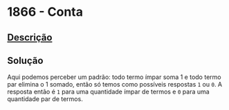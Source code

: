 # 1866 - Conta

## [Descrição](https://www.beecrowd.com.br/judge/pt/problems/view/1866)

## Solução

Aqui podemos perceber um padrão: todo termo ímpar soma 1 e todo termo par elimina o 1 somado, então só temos como possíveis respostas `1` ou `0`. A resposta então é `1` para uma quantidade ímpar de termos e `0` para uma quantidade par de termos.